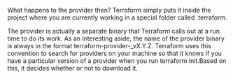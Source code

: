 What happens to the provider then? Terraform simply puts it inside the project where you are currently working in a special folder called .terraform.

The provider is actually a separate binary that Terraform calls out at a run time to do its work.
 As an interesting aside, the name of the provider binary is always in the format terraform-provider-<NAME>_vX.Y.Z. 
 Terraform uses this convention to search for providers on your machine so that it knows if you have a particular version of a provider when you run terraform init.Based on this, it decides whether or not to download it.